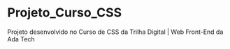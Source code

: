 # Projeto_Curso_CSS
 Projeto desenvolvido no Curso de CSS da Trilha Digital | Web Front-End da Ada Tech
